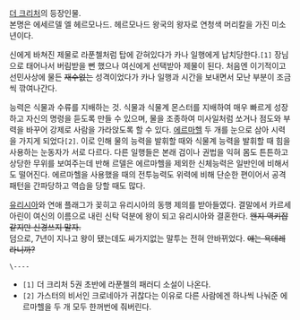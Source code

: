 [더 크리처](%EB%8D%94%20%ED%81%AC%EB%A6%AC%EC%B2%98.md)의 등장인물.  
본명은 에세르델 엘 헤르모나드. 헤르모나드 왕국의 왕자로 연청색 머리칼을 가진 미소년이다.

신에게 바쳐진 제물로 라푼첼처럼 탑에 갇혀있다가 카나 일행에게 납치당한다.`[1]` 장님으로 태어나서 버림받을 뻔 했으나 여신에게 선택받아
제물이 된다. 처음엔 이기적이고 선민사상에 물든 <del>재수없는</del> 성격이었다가 카나 일행과 시간을 보내면서 모난 부분이 조금씩
깎여나간다.

능력은 식물과 수류를 지배하는 것. 식물과 식물계 몬스터를 지배하여 매우 빠르게 성장하고 자신의 명령을 듣도록 만들 수 있으며, 물을
조종하여 미사일처럼 쏘거나 점도와 부력을 바꾸어 강제로 사람을 가라앉도록 할 수 있다.
[에르마헬](%EC%97%90%EB%A5%B4%EB%A7%88%ED%97%AC.md) 두 개를 눈으로 삼아 시력을 가지게
되었다`[2]`. 이로 인해 물의 능력을 발휘할 때와 식물계 능력을 발휘할 때 힘을 사용하는 눈동자가 서로 다르다. 다른 일행들은 본래
검이나 권법을 익혀 몸도 튼튼하고 상당한 무위를 보여주는데 반해 르델은 에르마헬을 제외한 신체능력은 일반인에 비해서도 떨어진다. 에르마헬을
사용했을 때의 전투능력도 위력에 비해 단순한 편이어서 공격 패턴을 간파당하고 역습을 당할 때도 많다.

[유리시아](%EC%9C%A0%EB%A6%AC%EC%8B%9C%EC%95%84%20%ED%8F%B0%20%EC%97%90%EC%8A%A4%ED%85%8C%EB%A6%AC%EC%95%84.md)와 연애 플래그가 꽂히고 유리시아의 동행 제의를 받아들였다. 결말에서 카르세아린이
여신의 이름으로 내린 신탁 덕분에 왕이 되고 유리시아와 결혼한다. <del>왠지 역키잡 같지만 신경쓰지 말자.</del>  
덤으로, 7년이 지나고 왕이 됐는데도 싸가지없는 말투는 전혀 안바뀌었다. <del>얘는 욕데레라니까?</del>

`\----`

  * `[1]` 더 크리처 5권 초반에 라푼첼의 패러디 소설이 나온다.
  * `[2]` 가스터의 비서인 크로네아가 귀찮다는 이유로 다른 사람에겐 하나씩 나눠준 에르마헬을 두 개 모두 한꺼번에 줘버린다.


